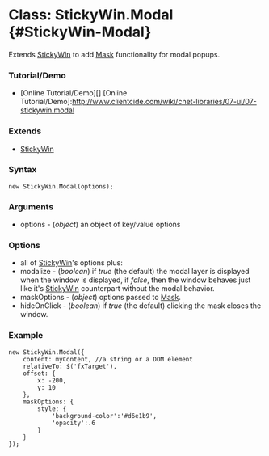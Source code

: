 Class: StickyWin.Modal {#StickyWin-Modal}
=======================================

Extends [StickyWin][] to add [Mask][] functionality for modal popups.

### Tutorial/Demo

* [Online Tutorial/Demo][]
[Online Tutorial/Demo]:http://www.clientcide.com/wiki/cnet-libraries/07-ui/07-stickywin.modal

### Extends

* [StickyWin][]

### Syntax

	new StickyWin.Modal(options);

### Arguments

* options - (*object*) an object of key/value options

### Options

* all of [StickyWin][]'s options plus:
* modalize - (*boolean*) if *true* (the default) the modal layer is displayed when the window is displayed, if *false*, then the window behaves just like it's [StickyWin][] counterpart without the modal behavior.
* maskOptions - (*object*) options passed to [Mask][].
* hideOnClick - (*boolean*) if *true* (the default) clicking the mask closes the window.

### Example

	new StickyWin.Modal({
		content: myContent, //a string or a DOM element
		relativeTo: $('fxTarget'),
		offset: {
			x: -200,
			y: 10
		},
		maskOptions: {
			style: {
				'background-color':'#d6e1b9',
				'opacity':.6
			}
		}
	});

[StickyWin]: http://clientcide.com/docs/UI/StickyWin
[Mask]: http://mootools.net/docs/more/Interface/Mask
